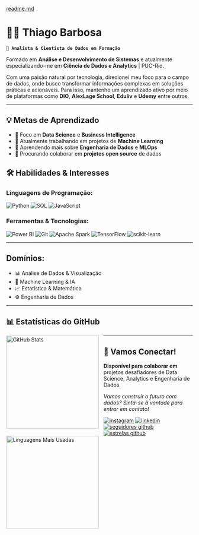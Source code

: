 [readme.md](https://github.com/user-attachments/files/22935919/readme.md)
# 👨‍💻 Thiago Barbosa

**`🚀 Analista & Cientista de Dados em Formação`**

Formado em **Análise e Desenvolvimento de Sistemas** e atualmente especializando-me em **Ciência de Dados e Analytics** | PUC-Rio.

Com uma paixão natural por tecnologia, direcionei meu foco para o campo de dados, onde busco transformar informações complexas em soluções práticas e acionáveis. Para isso, mantenho um aprendizado ativo por meio de plataformas como **DIO**, **AlexLage School**, **Eduliv** e **Udemy** entre outros.

---

## 💡 Metas de Aprendizado

- 🎯 Foco em **Data Science** e **Business Intelligence**
- 🔭 Atualmente trabalhando em projetos de **Machine       Learning**
- 🌱 Aprendendo mais sobre **Engenharia de Dados** e **MLOps**
- 👯 Procurando colaborar em **projetos open source** de dados


## 🛠️ Habilidades & Interesses

### **Linguagens de Programação:**

![Python](https://img.shields.io/badge/Python-3776AB?style=for-the-badge&logo=python&logoColor=white)
![SQL](https://img.shields.io/badge/SQL-4479A1?style=for-the-badge&logo=postgresql&logoColor=white)
![JavaScript](https://img.shields.io/badge/JavaScript-F7DF1E?style=for-the-badge&logo=javascript&logoColor=black)

### **Ferramentas & Tecnologias:**

![Power BI](https://img.shields.io/badge/Power_BI-F2C811?style=for-the-badge&logo=powerbi&logoColor=black)
![Git](https://img.shields.io/badge/Git-F05032?style=for-the-badge&logo=git&logoColor=white)
![Apache Spark](https://img.shields.io/badge/Apache_Spark-E25A1C?style=for-the-badge&logo=apachespark&logoColor=white)
![TensorFlow](https://img.shields.io/badge/TensorFlow-FF6F00?style=for-the-badge&logo=tensorflow&logoColor=white)
![scikit-learn](https://img.shields.io/badge/scikit_learn-F7931E?style=for-the-badge&logo=scikit-learn&logoColor=white)

---

## **Domínios:**

- 📊 Análise de Dados & Visualização
- 🤖 Machine Learning & IA
- 📈 Estatística & Matemática
- ⚙️ Engenharia de Dados


---

## 📊 Estatísticas do GitHub

<div align="left">
  <img 
    align="left" 
    alt="GitHub Stats" 
    height="250" 
    style="padding-right: 10px; margin-bottom: 20px; display: block;" 
    src="https://github-readme-stats.vercel.app/api?username=thiagomacielbarbosa&show_icons=true&theme=tokyonight&include_all_commits=true&locale=pt-br" 
  />

<img 
    align="left" 
    alt="Linguagens Mais Usadas" 
    height="250" 
    style="display: block;" 
    src="https://github-readme-stats.vercel.app/api/top-langs/?username=thiagomacielbarbosa&theme=tokyonight&layout=compact&custom_title=Tecnologias&langs_count=9&locale=pt-br" 
  />

</div>

---

## 🤝 Vamos Conectar!

**Disponível para colaborar em** projetos desafiadores de Data Science, Analytics e Engenharia de Dados.

_Vamos construir o futuro com dados? Sinta-se à vontade para entrar em contato!_

<p align="left">
  <a href="https://www.instagram.com/barbosamthiago/">
    <img alt="instagram" title="Me siga no Instagram" src="https://img.shields.io/badge/Instagram-E4405F?style=for-the-badge&logo=instagram&logoColor=white"/></a>
  <a href="https://linkedin.com/in/thiagomacielbarbosa">
    <img alt="linkedin" title="Conecte-se no LinkedIn" src="https://img.shields.io/badge/LinkedIn-0A66C2?style=for-the-badge&logo=linkedin&logoColor=white"/></a>
  <a href="https://github.com/thiagomacielbarbosa?tab=followers">
    <img alt="seguidores github" title="Seguidores no GitHub" src="https://img.shields.io/github/followers/thiagomacielbarbosa?style=for-the-badge&logo=github&label=Seguidores&color=FFD700"/></a>
  <a href="https://github.com/thiagomacielbarbosa?tab=repositories&sort=stargazers">
    <img alt="estrelas github" title="Estrelas no GitHub" src="https://img.shields.io/github/stars/thiagomacielbarbosa?style=for-the-badge&logo=github&label=Estrelas&color=238636"/></a>
</p>


</div>
